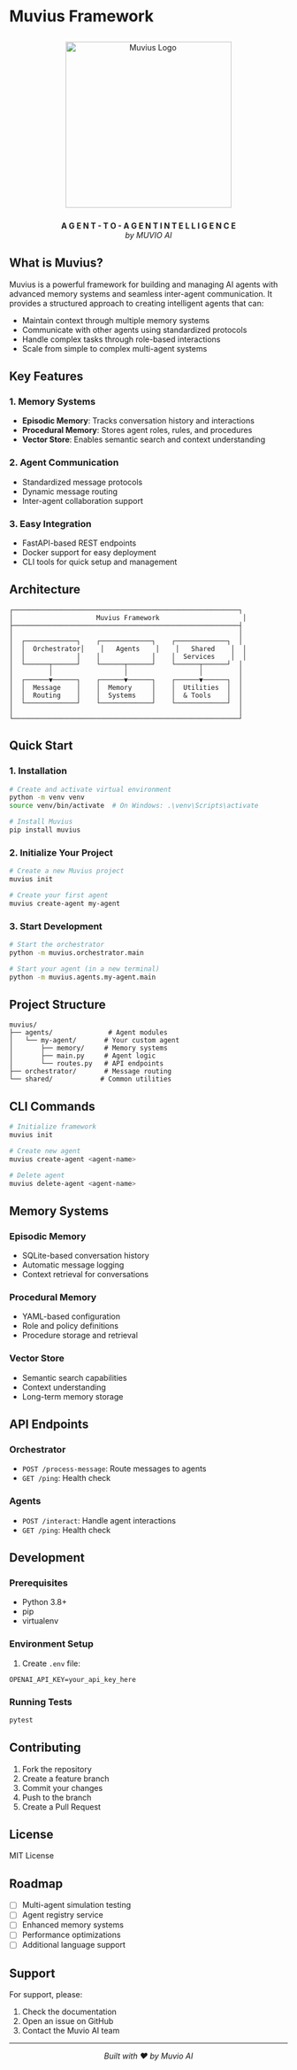 # Muvius Framework

<p align="center">
  <img src="https://github.com/user-attachments/assets/9f95dfde-f258-4bdd-ac3a-23aad569d9c0" 
       alt="Muvius Logo" 
       width="300" 
       style="padding: 10px; border-radius: 8px;"/>
</p>

<p align="center">
  <b>A G E N T - T O - A G E N T   I N T E L L I G E N C E</b><br>
  <i>by MUVIO AI</i>
</p>

## What is Muvius?

Muvius is a powerful framework for building and managing AI agents with advanced memory systems and seamless inter-agent communication. It provides a structured approach to creating intelligent agents that can:

- Maintain context through multiple memory systems
- Communicate with other agents using standardized protocols
- Handle complex tasks through role-based interactions
- Scale from simple to complex multi-agent systems

## Key Features

### 1. Memory Systems
- **Episodic Memory**: Tracks conversation history and interactions
- **Procedural Memory**: Stores agent roles, rules, and procedures
- **Vector Store**: Enables semantic search and context understanding

### 2. Agent Communication
- Standardized message protocols
- Dynamic message routing
- Inter-agent collaboration support

### 3. Easy Integration
- FastAPI-based REST endpoints
- Docker support for easy deployment
- CLI tools for quick setup and management

## Architecture

```text
┌─────────────────────────────────────────────────────────┐
│                     Muvius Framework                     │
├─────────────────────────────────────────────────────────┤
│                                                         │
│  ┌─────────────┐    ┌─────────────┐    ┌─────────────┐  │
│  │  Orchestrator│    │   Agents    │    │   Shared    │  │
│  │             │    │             │    │  Services    │  │
│  └──────┬──────┘    └──────┬──────┘    └──────┬──────┘  │
│         │                  │                  │         │
│  ┌──────▼──────┐    ┌──────▼──────┐    ┌──────▼──────┐  │
│  │  Message    │    │  Memory     │    │  Utilities  │  │
│  │  Routing    │    │  Systems    │    │  & Tools    │  │
│  └─────────────┘    └─────────────┘    └─────────────┘  │
│                                                         │
└─────────────────────────────────────────────────────────┘
```

## Quick Start

### 1. Installation

```bash
# Create and activate virtual environment
python -m venv venv
source venv/bin/activate  # On Windows: .\venv\Scripts\activate

# Install Muvius
pip install muvius
```

### 2. Initialize Your Project

```bash
# Create a new Muvius project
muvius init

# Create your first agent
muvius create-agent my-agent
```

### 3. Start Development

```bash
# Start the orchestrator
python -m muvius.orchestrator.main

# Start your agent (in a new terminal)
python -m muvius.agents.my-agent.main
```

## Project Structure

```
muvius/
├── agents/              # Agent modules
│   └── my-agent/       # Your custom agent
│       ├── memory/     # Memory systems
│       ├── main.py     # Agent logic
│       └── routes.py   # API endpoints
├── orchestrator/       # Message routing
└── shared/            # Common utilities
```

## CLI Commands

```bash
# Initialize framework
muvius init

# Create new agent
muvius create-agent <agent-name>

# Delete agent
muvius delete-agent <agent-name>
```

## Memory Systems

### Episodic Memory
- SQLite-based conversation history
- Automatic message logging
- Context retrieval for conversations

### Procedural Memory
- YAML-based configuration
- Role and policy definitions
- Procedure storage and retrieval

### Vector Store
- Semantic search capabilities
- Context understanding
- Long-term memory storage

## API Endpoints

### Orchestrator
- `POST /process-message`: Route messages to agents
- `GET /ping`: Health check

### Agents
- `POST /interact`: Handle agent interactions
- `GET /ping`: Health check

## Development

### Prerequisites
- Python 3.8+
- pip
- virtualenv

### Environment Setup
1. Create `.env` file:
```env
OPENAI_API_KEY=your_api_key_here
```

### Running Tests
```bash
pytest
```

## Contributing

1. Fork the repository
2. Create a feature branch
3. Commit your changes
4. Push to the branch
5. Create a Pull Request

## License

MIT License

## Roadmap

- [ ] Multi-agent simulation testing
- [ ] Agent registry service
- [ ] Enhanced memory systems
- [ ] Performance optimizations
- [ ] Additional language support

## Support

For support, please:
1. Check the documentation
2. Open an issue on GitHub
3. Contact the Muvio AI team

---

<p align="center">
  <i>Built with ❤️ by Muvio AI</i>
</p>
